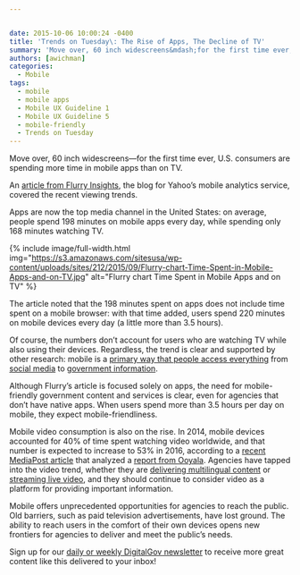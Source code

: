 ```yaml
---


date: 2015-10-06 10:00:24 -0400
title: 'Trends on Tuesday\: The Rise of Apps, The Decline of TV'
summary: 'Move over, 60 inch widescreens&mdash;for the first time ever, U.S. consumers are spending more time in mobile apps than on TV. An&nbsp;article from Flurry Insights, the blog for Yahoo&rsquo;s mobile analytics service, covered the recent viewing trends. Apps are now the top media channel in the United States\: on average, people spend 198 minutes on'
authors: [awichman]
categories:
  - Mobile
tags:
  - mobile
  - mobile apps
  - Mobile UX Guideline 1
  - Mobile UX Guideline 5
  - mobile-friendly
  - Trends on Tuesday
---
```


Move over, 60 inch widescreens—for the first time ever, U.S. consumers are spending more time in mobile apps than on TV.

An [article from Flurry Insights](http://flurrymobile.tumblr.com/post/128773968605/the-cable-industry-faces-the-perfect-storm-apps), the blog for Yahoo’s mobile analytics service, covered the recent viewing trends.

Apps are now the top media channel in the United States: on average, people spend 198 minutes on mobile apps every day, while spending only 168 minutes watching TV.


{% include image/full-width.html img="https://s3.amazonaws.com/sitesusa/wp-content/uploads/sites/212/2015/09/Flurry-chart-Time-Spent-in-Mobile-Apps-and-on-TV.jpg" alt="Flurry chart Time Spent in Mobile Apps and on TV" %}

The article noted that the 198 minutes spent on apps does not include time spent on a mobile browser: with that time added, users spend 220 minutes on mobile devices every day (a little more than 3.5 hours).

Of course, the numbers don’t account for users who are watching TV while also using their devices. Regardless, the trend is clear and supported by other research: mobile is a [primary way that people access everything](https://www.WHATEVER/2015/05/26/trends-on-tuesday-186-3-million-people-own-smartphones-in-the-u-s/) from [social media](https://www.WHATEVER/2013/11/05/trends-on-tuesday-mobile-surpasses-desktop-for-social-media/) to [government information](https://www.WHATEVER/2015/04/07/trends-on-tuesday-40-of-americans-use-smartphones-to-find-government-information/).

Although Flurry’s article is focused solely on apps, the need for mobile-friendly government content and services is clear, even for agencies that don’t have native apps. When users spend more than 3.5 hours per day on mobile, they expect mobile-friendliness.

Mobile video consumption is also on the rise. In 2014, mobile devices accounted for 40% of time spent watching video worldwide, and that number is expected to increase to 53% in 2016, according to a [recent MediaPost article](http://www.mediapost.com/publications/article/258413/ooyalas-q2-report-video-world-order-evolves.html) that analyzed a [report from Ooyala](http://www.ooyala.com/resources/online-video-index). Agencies have tapped into the video trend, whether they are [delivering multilingual content](https://www.WHATEVER/2014/12/05/promoting-womens-health-through-dynamic-multilingual-content/) or [streaming live video](https://www.WHATEVER/2015/04/14/trends-on-tuesday-10-tips-for-mobile-live-streaming/), and they should continue to consider video as a platform for providing important information.

Mobile offers unprecedented opportunities for agencies to reach the public. Old barriers, such as paid television advertisements, have lost ground. The ability to reach users in the comfort of their own devices opens new frontiers for agencies to deliver and meet the public’s needs.

Sign up for our <a href="https://public.govdelivery.com/accounts/USHOWTO/subscriber/new" target="_blank">daily or weekly DigitalGov newsletter</a> to receive more great content like this delivered to your inbox!